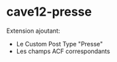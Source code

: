# cave12-presse

Extension ajoutant:

- Le Custom Post Type "Presse"
- Les champs ACF correspondants